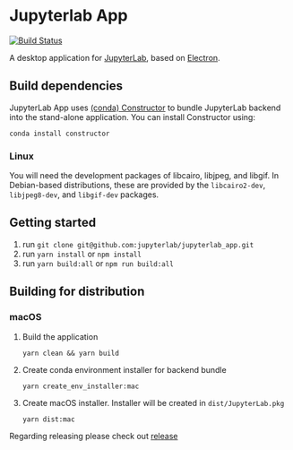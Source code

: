 # Jupyterlab App

[![Build Status](https://travis-ci.org/jupyterlab/jupyterlab_app.svg?branch=master)](https://travis-ci.org/jupyterlab/jupyterlab_app)


A desktop application for [JupyterLab](https://github.com/jupyterlab/jupyterlab), based on [Electron](https://www.electronjs.org/).

## Build dependencies

JupyterLab App uses [(conda) Constructor](https://github.com/conda/constructor) to bundle JupyterLab backend into the stand-alone application. You can install Constructor using:

`conda install constructor`

### Linux

You will need the development packages of libcairo, libjpeg, and libgif.  In Debian-based distributions, these are provided by the `libcairo2-dev`, `libjpeg8-dev`, and `libgif-dev` packages.

## Getting started

1. run `git clone git@github.com:jupyterlab/jupyterlab_app.git`
2. run `yarn install` or `npm install`
3. run `yarn build:all` or `npm run build:all`

## Building for distribution

### macOS

1. Build the application

    `yarn clean && yarn build`

2. Create conda environment installer for backend bundle

    `yarn create_env_installer:mac`

3. Create macOS installer. Installer will be created in `dist/JupyterLab.pkg`

    `yarn dist:mac`

Regarding releasing please check out [release](Release.md)
